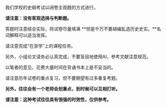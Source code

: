 我们学校的史纲考试以闭卷主观题的方式进行。

**请注意：没有客观选择与判断题。**

答题时注意结合实际，将试卷尽量填满 **但是千万不要胡编乱造历史史实。**名词解释可以适当发挥。

请注意完成“在浙学”上的课程任务。

另外，小组论文请务必认真完成，不要盲目地使用AI，参考文献注意规范。

以笔者的意见，花费大量时间在背诵书本上是不妥当的。

请注意历年试卷的重点复习，但不要期望有过多重复考题。

**另外，往往会有一个老师会划重点，到时候可以互相打听。**

**请注意：这种考试往往具有很强的时效性，仅供参考。**